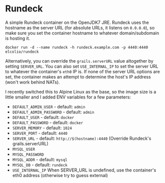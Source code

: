 Rundeck
=======

A simple Rundeck container on the OpenJDK7 JRE. Rundeck uses the hostname as the server URL (for absolute URLs, it listens on `0.0.0.0`), so make sure you set the container hostname to whatever domain/subdomain is hosting it.

    docker run -d --name rundeck -h rundeck.example.com -p 4440:4440 elcolio/rundeck

Alternatively, you can override the `grails.serverURL` value altogether by setting `SERVER_URL`. You can also set `USE_INTERNAL_IP` to set the server URL to whatever the container's `eth0` IP is. If none of the server URL options are set, the container makes an attempt to determine the host's IP address (won't work behind NATs).

I recently switched this to Alpine Linux as the base, so the image size is a little smaller and I added ENV variables for a few parameters:
  - `DEFAULT_ADMIN_USER` - default: `admin`
  - `DEFAULT_ADMIN_PASSWORD` - default: `admin`
  - `DEFAULT_USER` - default: `docker`
  - `DEFAULT_PASSWORD` - default: `docker`
  - `SERVER_MEMORY` - default: `1024`
  - `SERVER_PORT` - default: `4440`
  - `SERVER_URL` - default: `http://$(hostname):4440` (Override Rundeck's grails.serverURL)
  - `MYSQL_USER`
  - `MYSQL_PASSWORD`
  - `MYSQL_ADDR` - default: `mysql`
  - `MYSQL_DB` - default: `rundeck`
  - `USE_INTERNAL_IP` When SERVER_URL is undefined, use the container's eth0 address (otherwise try to guess external)
